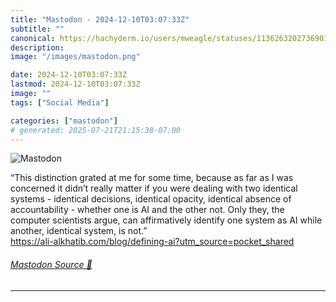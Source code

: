 ```yaml
---
title: "Mastodon - 2024-12-10T03:07:33Z"
subtitle: ""
canonical: https://hachyderm.io/users/mweagle/statuses/113626320273690116
description:
image: "/images/mastodon.png"

date: 2024-12-10T03:07:33Z
lastmod: 2024-12-10T03:07:33Z
image: ""
tags: ["Social Media"]

categories: ["mastodon"]
# generated: 2025-07-21T21:15:38-07:00
---
```

![Mastodon](/images/mastodon.png)

<p>“This distinction grated at me for some time, because as far as I was concerned it didn’t really matter if you were dealing with two identical systems - identical decisions, identical opacity, identical absence of accountability - whether one is AI and the other not. Only they, the computer scientists argue, can affirmatively identify one system as AI while another, identical system, is not.”<br /><a href="https://ali-alkhatib.com/blog/defining-ai?utm_source=pocket_shared" target="_blank" rel="nofollow noopener noreferrer" translate="no"><span class="invisible">https://</span><span class="ellipsis">ali-alkhatib.com/blog/defining</span><span class="invisible">-ai?utm_source=pocket_shared</span></a></p>


###### [Mastodon Source 🐘](https://hachyderm.io/@mweagle/113626320273690116)

___
